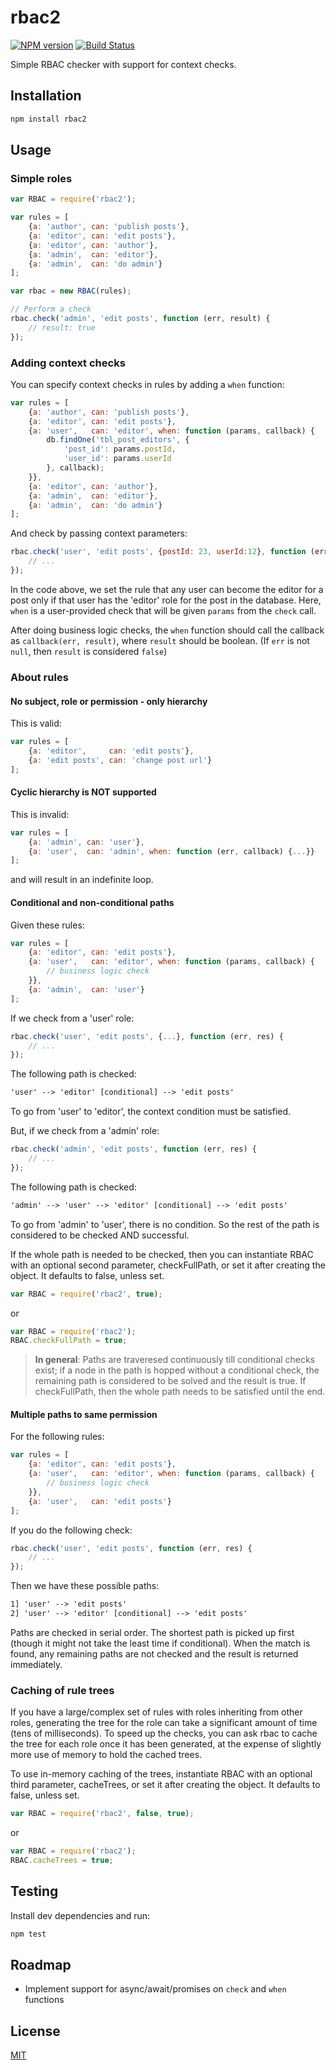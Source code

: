 # rbac2
[![NPM version](https://badge.fury.io/js/%40luislobo%2Frbac2.svg)](https://badge.fury.io/js/%40luislobo%2Frbac2) [![Build Status](https://travis-ci.org/luislobo/rbac2.svg?branch=master)](https://travis-ci.org/luislobo/rbac2)

Simple RBAC checker with support for context checks.

## Installation

```bash
npm install rbac2
```

## Usage
### Simple roles
```js
var RBAC = require('rbac2');

var rules = [
    {a: 'author', can: 'publish posts'},
    {a: 'editor', can: 'edit posts'},
    {a: 'editor', can: 'author'},
    {a: 'admin',  can: 'editor'},
    {a: 'admin',  can: 'do admin'}
];

var rbac = new RBAC(rules);

// Perform a check
rbac.check('admin', 'edit posts', function (err, result) {
    // result: true
});
```

### Adding context checks
You can specify context checks in rules by adding a `when` function:
```js
var rules = [
    {a: 'author', can: 'publish posts'},
    {a: 'editor', can: 'edit posts'},
    {a: 'user',   can: 'editor', when: function (params, callback) {
        db.findOne('tbl_post_editors', {
            'post_id': params.postId,
            'user_id': params.userId
        }, callback);
    }},
    {a: 'editor', can: 'author'},
    {a: 'admin',  can: 'editor'},
    {a: 'admin',  can: 'do admin'}
];
```
And check by passing context parameters:
```js
rbac.check('user', 'edit posts', {postId: 23, userId:12}, function (err, result) {
    // ...
});
```

In the code above, we set the rule that any user can become the editor
for a post only if that user has the 'editor' role for the post in the database.
Here, `when` is a user-provided check that will be given `params` from the `check` call.

After doing business logic checks, the `when` function should call the callback
as `callback(err, result)`, where `result` should be boolean. (If `err` is not
`null`, then `result` is considered `false`)

### About rules
#### No subject, role or permission - only hierarchy
This is valid:
```js
var rules = [
    {a: 'editor',     can: 'edit posts'},
    {a: 'edit posts', can: 'change post url'}
];
```

#### Cyclic hierarchy is NOT supported
This is invalid:
```js
var rules = [
    {a: 'admin', can: 'user'},
    {a: 'user',  can: 'admin', when: function (err, callback) {...}}
];
```

and will result in an indefinite loop.

#### Conditional and non-conditional paths
Given these rules:
```js
var rules = [
    {a: 'editor', can: 'edit posts'},
    {a: 'user',   can: 'editor', when: function (params, callback) {
        // business logic check
    }},
    {a: 'admin',  can: 'user'}
];
```

If we check from a 'user' role:
```js
rbac.check('user', 'edit posts', {...}, function (err, res) {
    // ...
});
```

The following path is checked:
```txt
'user' --> 'editor' [conditional] --> 'edit posts'
```

To go from 'user' to 'editor', the context condition must be satisfied.

But, if we check from a 'admin' role:
```js
rbac.check('admin', 'edit posts', function (err, res) {
    // ...
});
```

The following path is checked:
```txt
'admin' --> 'user' --> 'editor' [conditional] --> 'edit posts'
```

To go from 'admin' to 'user', there is no condition. So the rest of the path is
considered to be checked AND successful.

If the whole path is needed to be checked, then you can instantiate RBAC with an optional second parameter, checkFullPath, or set it after creating the object. It defaults to false, unless set.

```js
var RBAC = require('rbac2', true);
```
or
```js
var RBAC = require('rbac2');
RBAC.checkFullPath = true;
```

> **In general**: Paths are traveresed continuously till conditional checks exist;
> if a node in the path is hopped without a conditional check, the remaining path
> is considered to be solved and the result is true.
> If checkFullPath, then the whole path needs to be satisfied until the end.

#### Multiple paths to same permission
For the following rules:
```js
var rules = [
    {a: 'editor', can: 'edit posts'},
    {a: 'user',   can: 'editor', when: function (params, callback) {
        // business logic check
    }},
    {a: 'user',   can: 'edit posts'}
];
```
If you do the following check:
```js
rbac.check('user', 'edit posts', function (err, res) {
    // ...
});
```
Then we have these possible paths:
```txt
1] 'user' --> 'edit posts'
2] 'user' --> 'editor' [conditional] --> 'edit posts'
```
Paths are checked in serial order. The shortest path is picked up first (though it might not take the least time if conditional). When the match is
found, any remaining paths are not checked and the result is returned
immediately.

### Caching of rule trees
If you have a large/complex set of rules with roles inheriting from other roles, generating the tree for the role can take a significant amount of time (tens of milliseconds). To speed up the checks, you can ask rbac to cache the tree for each role once it has been generated, at the expense of slightly more use of memory to hold the cached trees.

To use in-memory caching of the trees, instantiate RBAC with an optional third parameter, cacheTrees, or set it after creating the object. It defaults to false, unless set.

```js
var RBAC = require('rbac2', false, true);
```
or
```js
var RBAC = require('rbac2');
RBAC.cacheTrees = true;
```

## Testing
Install dev dependencies and run:
```bash
npm test
```

## Roadmap
-  Implement support for async/await/promises on `check` and `when` functions 

## License
[MIT](LICENSE)
